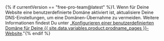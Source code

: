 {% if currentVersion == "free-pro-team@latest" %}1. Wenn für Deine Website eine benutzerdefinierte Domäne aktiviert ist, aktualisiere Deine DNS-Einstellungen, um eine Domänen-Übernahme zu vermeiden. Weitere Informationen findest Du unter „[Konfigurieren einer benutzerdefinierten Domäne für Deine {{ site.data.variables.product.prodname_pages }}-Website](/articles/configuring-a-custom-domain-for-your-github-pages-site)."{% endif %}
